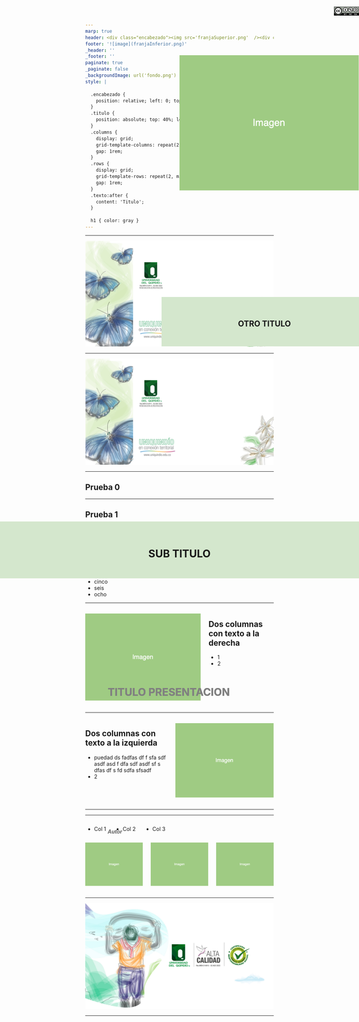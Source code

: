 ```yaml
---
marp: true
header: <div class="encabezado"><img src='franjaSuperior.png'  /><div class="titulo"><h1 class="texto"></h1></div></div>
footer: '![image](franjaInferior.png)' 
_header: '' 
_footer: '' 
paginate: true
_paginate: false
_backgroundImage: url('fondo.png')
style: |

  .encabezado {
    position: relative; left: 0; top:0;display: inline-block; text-align: center;
  }
  .titulo {
    position: absolute; top: 40%; left: 50%; transform: translate(0%, -50%); color: gray;
  }
  .columns {
    display: grid;
    grid-template-columns: repeat(2, minmax(0, 1fr));
    gap: 1rem;
  }
  .rows {
    display: grid;
    grid-template-rows: repeat(2, minmax(0, 1fr));
    gap: 1rem;
  }
  .texto:after {
    content: 'Titulo';
  }
  
  h1 { color: gray }
---
```


<div style="position: absolute; left: 45%; top:20%; background-color: rgb(212, 231, 205); width: 550px; display:table-cell; text-align: center; padding: 30px 0;">
<b>
<h2>OTRO TITULO</h2>
</b>
</div>

<div style="position: absolute; left: 30%; top:45%; width: 70%; text-align: left"><h1 style="color: gray">TITULO PRESENTACION</h1></div>
<div style="position: absolute; left: 30%; top:55%; width: 70%; text-align: left"><h5 style="color: gray">Autor</h5></div>

<div style="position: absolute; left: 93%; top:10px; ">

![width:80](licencia.png)
</div>

---

<!-- 
_header: ''
_footer: ''
-->

![bg](fondo.png)

<div style="position: absolute; left: 45%; top:20%; background-color: rgb(212, 231, 205); width: 550px; display:table-cell; text-align: center; padding: 30px 0;">
<b>
<h2>OTRO TITULO</h2>
</b>
</div>

<div style="position: absolute; left: 30%; top:45%; width: 70%; text-align: left"><h1 style="color: gray">TITULO PRESENTACION</h1></div>
<div style="position: absolute; left: 30%; top:55%; width: 70%; text-align: left"><h5 style="color: gray">Autor</h5></div>

<div style="position: absolute; left: 93%; top:10px; ">

![width:80](licencia.png)
</div>

---


<!-- 
_header: ''
_footer: ''
-->

![bg](fondo.png)

<div style="position: absolute; left: 45%; top:20%; background-color: rgb(212, 231, 205); width: 550px; display:table-cell; text-align: center; padding: 30px 0;">
<b><h2>OTRO TITULO</h2></b>
</div>

<div style="position: absolute; left: 30%; top:45%; width: 70%; text-align: left"><h1 style="color: gray">TITULO PRESENTACION</h1></div>
<div style="position: absolute; left: 30%; top:55%; width: 70%; text-align: left"><h5 style="color: gray">Autor</h5></div>

<div style="position: absolute; left: 93%; top:10px; ">

![width:80](licencia.png)
</div>

---

<style scoped>
.texto:after {
    content: 'Titulo temporal';
  }
</style>

## Prueba 0

---

<style >
.texto:after {
    content: 'Fijanfo un Titulo';
  }
</style>

## Prueba 1

---

<style scoped>
.texto:after {
    content: 'Imagen flotante';
  }
</style>


## Imagen flotante

- uno
- dos
- tres
- cuatro
- cinco
- seis
- ocho

<div style="position: absolute; left: 50%; top:140px; ">

![](imagen.png)
</div>

---

<style >
.texto:after {
    content: 'Dos columnas con texto a la derecha';
  }
</style>


<div class="columns">
  <div>

  ![](imagen.png)
  </div>
  <div>

  ## Dos columnas con texto a la derecha

  - 1
  - 2

  </div>
</div>

---

<style >
.texto:after {
    content: 'Dos columnas con texto a la izquierda';
  }
</style>

<div class="columns">
  <div>

  ## Dos columnas con texto a la izquierda

  - puedad  ds fadfas df f sfa sdf asdf asd f dfa sdf asdf sf s dfas df s fd sdfa sfsadf 
  - 2

  </div>
  <div>

  ![](imagen.png)

  </div>
</div>


---

<div style="position: absolute; left: 0; top:35%; background-color: rgb(212, 231, 205); width: 100%; display:table-cell; text-align: center; padding: 30px 0;">
<b>
<h1>SUB TITULO</h1>
</b>
</div>

---
<style >
.texto:after {
    content: 'Dos filas, tres columnas';
  }
</style>

<div class="rows">
  <div class="columns" style="grid-template-columns: repeat(3, minmax(0, 1fr));">
  <div>
  
   - Col 1
  </div>
  <div>
  
   - Col 2
  </div>
  <div>
  
   - Col 3
  </div>
  </div>
  <div class="columns" style="grid-template-columns: repeat(3, minmax(0, 1fr));">
  <div>

  ![height:200](imagen.png)
  </div>
  <div>

  ![height:200](imagen.png)
  </div>
  <div>

  ![height:200](imagen.png)
  </div>
  </div>
</div>

---

<!-- 
_header: ''
_footer: '' 
_paginate: false
-->
![bg](gracias.png)


---

<!-- 
_header: ''
_footer: '' 
_paginate: false
_backgroundImage: url('gracias.png')
-->
